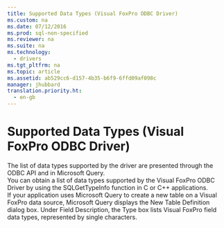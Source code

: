 ```yaml
---
title: Supported Data Types (Visual FoxPro ODBC Driver)
ms.custom: na
ms.date: 07/12/2016
ms.prod: sql-non-specified
ms.reviewer: na
ms.suite: na
ms.technology: 
  - drivers
ms.tgt_pltfrm: na
ms.topic: article
ms.assetid: ab529cc6-d157-4b35-b6f9-6ffd09af098c
manager: jhubbard
translation.priority.ht: 
  - en-gb
---
```

# Supported Data Types (Visual FoxPro ODBC Driver)
<?xml version="1.0" encoding="utf-8"?>
<developerReferenceWithoutSyntaxDocument xmlns="http://ddue.schemas.microsoft.com/authoring/2003/5" xmlns:xlink="http://www.w3.org/1999/xlink" xmlns:xsi="http://www.w3.org/2001/XMLSchema-instance" xsi:schemaLocation="http://ddue.schemas.microsoft.com/authoring/2003/5 http://dduestorage.blob.core.windows.net/ddueschema/developer.xsd">
  <introduction>
    <para>The list of data types supported by the driver are presented through the ODBC API and in Microsoft Query.</para>
  </introduction>
  <section>
    <title>Data Types in C Applications</title>
    <content>
      <para>You can obtain a list of data types supported by the Visual FoxPro ODBC Driver by using the <legacyLink xlink:href="5f25e20b-a4ef-42da-aeb6-00e0510fb1cc">SQLGetTypeInfo</legacyLink> function in C or C++ applications.</para>
    </content>
  </section>
  <section>
    <title>Data Types in Applications Using Microsoft Query</title>
    <content>
      <para>If your application uses Microsoft Query to create a new table on a Visual FoxPro data source, Microsoft Query displays the <legacyBold>New Table Definition</legacyBold> dialog box. Under <legacyBold>Field Description</legacyBold>, the <legacyBold>Type</legacyBold> box lists <legacyLink xlink:href="50b733dc-679a-4b10-bc5d-98bb474dead2">Visual FoxPro field data types</legacyLink>, represented by single characters.</para>
    </content>
  </section>
  <relatedTopics />
</developerReferenceWithoutSyntaxDocument>